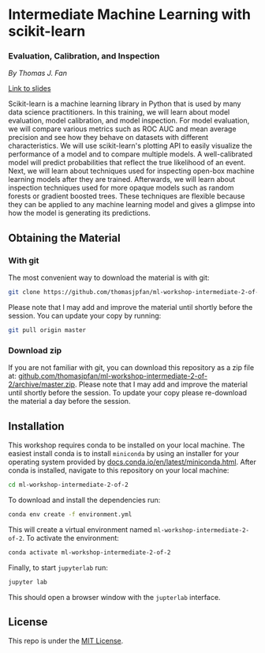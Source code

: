 # Intermediate Machine Learning with scikit-learn
### Evaluation, Calibration, and Inspection

*By Thomas J. Fan*

[Link to slides](https://thomasjpfan.github.io/ml-workshop-intermediate-2-of-2/)

Scikit-learn is a machine learning library in Python that is used by many data science practitioners. In this training, we will learn about model evaluation, model calibration, and model inspection. For model evaluation, we will compare various metrics such as ROC AUC and mean average precision and see how they behave on datasets with different characteristics. We will use scikit-learn's plotting API to easily visualize the performance of a model and to compare multiple models. A well-calibrated model will predict probabilities that reflect the true likelihood of an event. Next, we will learn about techniques used for inspecting open-box machine learning models after they are trained. Afterwards, we will learn about inspection techniques used for more opaque models such as random forests or gradient boosted trees. These techniques are flexible because they can be applied to any machine learning model and gives a glimpse into how the model is generating its predictions.

## Obtaining the Material

### With git

The most convenient way to download the material is with git:

```bash
git clone https://github.com/thomasjpfan/ml-workshop-intermediate-2-of-2
```

Please note that I may add and improve the material until shortly before the session. You can update your copy by running:

```bash
git pull origin master
```

### Download zip

If you are not familiar with git, you can download this repository as a zip file at: [github.com/thomasjpfan/ml-workshop-intermediate-2-of-2/archive/master.zip](https://github.com/thomasjpfan/ml-workshop-intermediate-2-of-2/archive/master.zip). Please note that I may add and improve the material until shortly before the session. To update your copy please re-download the material a day before the session.

## Installation

This workshop requires conda to be installed on your local machine. The easiest install conda is to install `miniconda` by using an installer for your operating system provided by [docs.conda.io/en/latest/miniconda.html](https://docs.conda.io/en/latest/miniconda.html). After conda is installed, navigate to this repository on your local machine:

```bash
cd ml-workshop-intermediate-2-of-2
```

To download and install the dependencies run:

```bash
conda env create -f environment.yml
```

This will create a virtual environment named `ml-workshop-intermediate-2-of-2`. To activate the environment:

```bash
conda activate ml-workshop-intermediate-2-of-2
```

Finally, to start `jupyterlab` run:

```bash
jupyter lab
```

This should open a browser window with the `jupterlab` interface.

## License

This repo is under the [MIT License](LICENSE).
